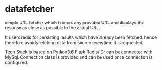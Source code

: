 # datafetcher
simple URL fetcher which fetches any provided URL and displays the resonse as close as possible to the actual URL.

It users redis for persisting results which have already been fetched, hence therefore avoids fetching data from source everytime it is requested.

Tech Stack is based on 
Python3.6
Flask
Redis/  Or can be connected with MySql. Connection class is provided and can be used once connection is configured.
